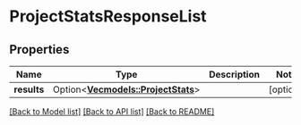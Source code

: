 # ProjectStatsResponseList

## Properties

Name | Type | Description | Notes
------------ | ------------- | ------------- | -------------
**results** | Option<[**Vec<models::ProjectStats>**](ProjectStats.md)> |  | [optional]

[[Back to Model list]](../README.md#documentation-for-models) [[Back to API list]](../README.md#documentation-for-api-endpoints) [[Back to README]](../README.md)


